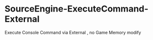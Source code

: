 # SourceEngine-ExecuteCommand-External
Execute Console Command via External , no Game Memory modify
